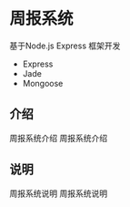 # 周报系统  
基于Node.js Express 框架开发
- Express
- Jade
- Mongoose


## 介绍  
周报系统介绍
周报系统介绍

## 说明
周报系统说明
周报系统说明




